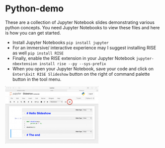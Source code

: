 # Python-demo
These are a collection of Jupyter Notebook slides demonstrating various python concepts. You need Jupyter Notebooks to view these files and here is how you can get started.

- Install Jupyter Notebooks `pip install jupyter`
- For an immersive/ interactive experience may I suggest installing RISE as well `pip install RISE`
- Finally, enable the RISE extension in your Jupyter Notebook `jupyter-nbextension install rise --py --sys-prefix`
- When you open your Jupyter Notebook, save your code and click on `Enter\Exit RISE Slideshow` button on the right of command palette button in the tool menu.

![RISE Button](https://github.com/ajesh-mishra/Python-demo/blob/master/adding_rise-300x185.png)

